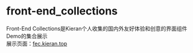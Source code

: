 # front-end_collections

Front-End Collections是Kieran个人收集的国内外友好体验和创意的界面组件Demo的集合展示  
展示页面：[fec.kieran.top](http://fec.kieran.top)